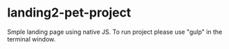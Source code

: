 # landing2-pet-project
Smple landing page using native JS.
To run project please use "gulp" in the terminal window.
